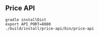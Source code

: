 
## Price API

```
gradle installDist
export API_PORT=8080
./build/install/price-api/bin/price-api
```

